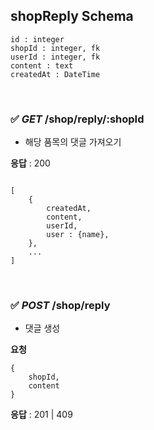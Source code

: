## shopReply Schema

```
id : integer
shopId : integer, fk
userId : integer, fk
content : text
createdAt : DateTime
```

<br>

### ✅ _GET_ /shop/reply/:shopId

- 해당 품목의 댓글 가져오기

**응답** : 200

```

[
    {
        createdAt,
        content,
        userId,
        user : {name},
    },
    ...
]

```

<br>

### ✅ _POST_ /shop/reply

- 댓글 생성

**요청**

```
{
    shopId,
    content
}
```

**응답** : 201 | 409

<br>
